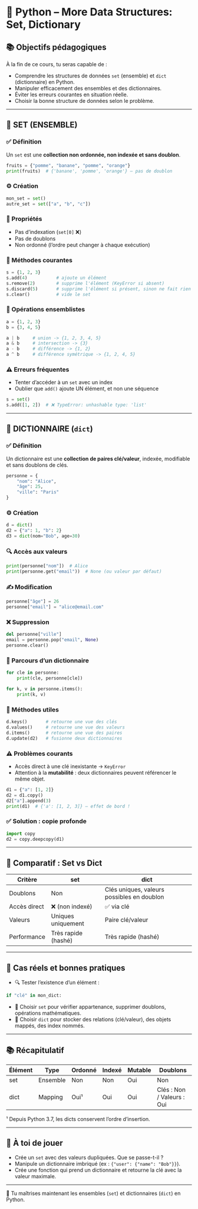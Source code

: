 
# 🧠 Python – More Data Structures: Set, Dictionary

## 📚 Objectifs pédagogiques

À la fin de ce cours, tu seras capable de :

- Comprendre les structures de données `set` (ensemble) et `dict` (dictionnaire) en Python.
- Manipuler efficacement des ensembles et des dictionnaires.
- Éviter les erreurs courantes en situation réelle.
- Choisir la bonne structure de données selon le problème.

---

## 🔹 SET (ENSEMBLE)

### ✅ Définition

Un `set` est une **collection non ordonnée, non indexée et sans doublon**.

```python
fruits = {"pomme", "banane", "pomme", "orange"}
print(fruits)  # {'banane', 'pomme', 'orange'} — pas de doublon
```

### ⚙️ Création

```python
mon_set = set()
autre_set = set(["a", "b", "c"])
```

### 📌 Propriétés

- Pas d’indexation (`set[0]` ❌)
- Pas de doublons
- Non ordonné (l’ordre peut changer à chaque exécution)

### 🔧 Méthodes courantes

```python
s = {1, 2, 3}
s.add(4)           # ajoute un élément
s.remove(2)        # supprime l'élément (KeyError si absent)
s.discard(5)       # supprime l'élément si présent, sinon ne fait rien
s.clear()          # vide le set
```

### 🔄 Opérations ensemblistes

```python
a = {1, 2, 3}
b = {3, 4, 5}

a | b     # union -> {1, 2, 3, 4, 5}
a & b     # intersection -> {3}
a - b     # différence -> {1, 2}
a ^ b     # différence symétrique -> {1, 2, 4, 5}
```

### ⚠️ Erreurs fréquentes

- Tenter d’accéder à un `set` avec un index
- Oublier que `add()` ajoute UN élément, et non une séquence

```python
s = set()
s.add([1, 2])  # ❌ TypeError: unhashable type: 'list'
```

---

## 🔹 DICTIONNAIRE (`dict`)

### ✅ Définition

Un dictionnaire est une **collection de paires clé/valeur**, indexée, modifiable et sans doublons de clés.

```python
personne = {
    "nom": "Alice",
    "âge": 25,
    "ville": "Paris"
}
```

### ⚙️ Création

```python
d = dict()
d2 = {"a": 1, "b": 2}
d3 = dict(nom="Bob", age=30)
```

### 🔍 Accès aux valeurs

```python
print(personne["nom"])  # Alice
print(personne.get("email"))  # None (ou valeur par défaut)
```

### ✍️ Modification

```python
personne["âge"] = 26
personne["email"] = "alice@email.com"
```

### ❌ Suppression

```python
del personne["ville"]
email = personne.pop("email", None)
personne.clear()
```

### 🔄 Parcours d’un dictionnaire

```python
for cle in personne:
    print(cle, personne[cle])

for k, v in personne.items():
    print(k, v)
```

### 📌 Méthodes utiles

```python
d.keys()       # retourne une vue des clés
d.values()     # retourne une vue des valeurs
d.items()      # retourne une vue des paires
d.update(d2)   # fusionne deux dictionnaires
```

### ⚠️ Problèmes courants

- Accès direct à une clé inexistante → `KeyError`
- Attention à la **mutabilité** : deux dictionnaires peuvent référencer le même objet.

```python
d1 = {"a": [1, 2]}
d2 = d1.copy()
d2["a"].append(3)
print(d1)  # {'a': [1, 2, 3]} — effet de bord !
```

### ✅ Solution : copie profonde

```python
import copy
d2 = copy.deepcopy(d1)
```

---

## 🧠 Comparatif : Set vs Dict

| Critère        | set                          | dict                                 |
|----------------|-------------------------------|--------------------------------------|
| Doublons       | Non                          | Clés uniques, valeurs possibles en doublon |
| Accès direct   | ❌ (non indexé)              | ✅ via clé                            |
| Valeurs        | Uniques uniquement            | Paire clé/valeur                     |
| Performance    | Très rapide (hashé)           | Très rapide (hashé)                  |

---

## 🚧 Cas réels et bonnes pratiques

- 🔍 Tester l’existence d’un élément :
```python
if "clé" in mon_dict:
```

- 🎯 Choisir `set` pour vérifier appartenance, supprimer doublons, opérations mathématiques.
- 🎯 Choisir `dict` pour stocker des relations (clé/valeur), des objets mappés, des index nommés.

---

## 📚 Récapitulatif

| Élément     | Type      | Ordonné | Indexé | Mutable | Doublons |
|-------------|-----------|---------|--------|---------|----------|
| set         | Ensemble  | Non     | Non    | Oui     | Non      |
| dict        | Mapping   | Oui¹    | Oui    | Oui     | Clés : Non / Valeurs : Oui |

¹ Depuis Python 3.7, les dicts conservent l’ordre d’insertion.

---

## 🧪 À toi de jouer

- Crée un `set` avec des valeurs dupliquées. Que se passe-t-il ?
- Manipule un dictionnaire imbriqué (ex : `{"user": {"name": "Bob"}}`).
- Crée une fonction qui prend un dictionnaire et retourne la clé avec la valeur maximale.

---

🚀 Tu maîtrises maintenant les ensembles (`set`) et dictionnaires (`dict`) en Python.
